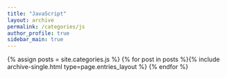 ```yaml
---
title: "JavaScript"
layout: archive
permalink: /categories/js
author_profile: true
sidebar_main: true
---
```


{% assign posts = site.categories.js %}
{% for post in posts %}{% include archive-single.html type=page.entries_layout %} {% endfor %}